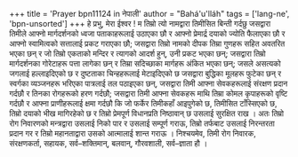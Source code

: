 +++
title = 'Prayer bpn11124 in नेपाली'
author = "Bahá'u'lláh"
tags = ['lang-ne', 'bpn-unsorted']
+++
हे प्रभु, मेरा ईश्वर ! म तिम्रो त्यो नामद्वारा तिमीसित बिन्ती गर्दछु जसद्वारा तिमीले आफ्नो मार्गदर्शनको ध्वजा पताकाहरूलाई उठाएका छौ र आफ्नो प्रेमार्द्र दयाको ज्योति फैलाएका छौ र आफ्नो स्वामित्वको सत्तालाई प्रकट गराएका छौ; जसद्वारा तिम्रो नामको दीपक तिम्रा गुणहरू सहित अवतरित भएका छन् र जो तिम्रो एकताको मन्दिर र त्यागको आदर्श हुन्, उनी प्रकट भएका छन्; जसद्वारा तिम्रो मार्गदर्शनका गोरेटाहरू पत्ता लागेका छन् र तिम्रा सदिच्छाका मार्गहरू अंकित भएका छन्; जसले असत्यको जगलाई हल्लाइदिएको छ र दुष्टताका चिन्हहरूलाई मेटाइदिएको छ जसद्वारा बुद्धिका मूलहरू फुटेका छन् र स्वर्गका व्यञ्जनहरू भरिएका पात्रलाई तल पठाइएका छन्, जसद्वारा तिमी आफ्ना सेवकहरूलाई संरक्षण प्रदान गर्दछौ र तिनका रोगहरूको हरण गर्दछौ; जसद्वारा तिमी आफ्ना सेवकहरू माथि तिम्रा कोमल कृपाहरूको वृष्टि गर्दछौ र आफ्ना प्राणीहरूलाई  क्षमा गर्दछौ कि जो फर्केर तिमीकहाँ आइपुगेको छ, तिमीसित टाँस्सिएको छ, तिम्रो दयाको भीख मागिरहेको छ र तिम्रो प्रेमपूर्ण विधानप्रति निष्ठावान् छ उसलाई सुरक्षित राख । अतः तिम्रो रोग निवारणको मन्त्रद्वारा उसलाई निको पार र उसलाई सम्पूर्ण गराऊ, तिम्रो तर्फबाट उसलाई निरन्तरता प्रदान गर र तिम्रो महानताद्वारा उसको आत्मालाई शान्त गराऊ । निश्चयमेव, तिमी रोग निवारक, संरक्षणकर्ता, सहायक, सर्व–शक्तिमान्, बलवान्, गौरवशाली, सर्व–ज्ञाता हौ ।
